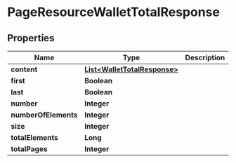
# PageResourceWalletTotalResponse

## Properties
Name | Type | Description | Notes
------------ | ------------- | ------------- | -------------
**content** | [**List&lt;WalletTotalResponse&gt;**](WalletTotalResponse.md) |  |  [optional]
**first** | **Boolean** |  |  [optional]
**last** | **Boolean** |  |  [optional]
**number** | **Integer** |  |  [optional]
**numberOfElements** | **Integer** |  |  [optional]
**size** | **Integer** |  |  [optional]
**totalElements** | **Long** |  |  [optional]
**totalPages** | **Integer** |  |  [optional]



